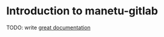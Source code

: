 # Introduction to manetu-gitlab

TODO: write [great documentation](http://jacobian.org/writing/what-to-write/)

